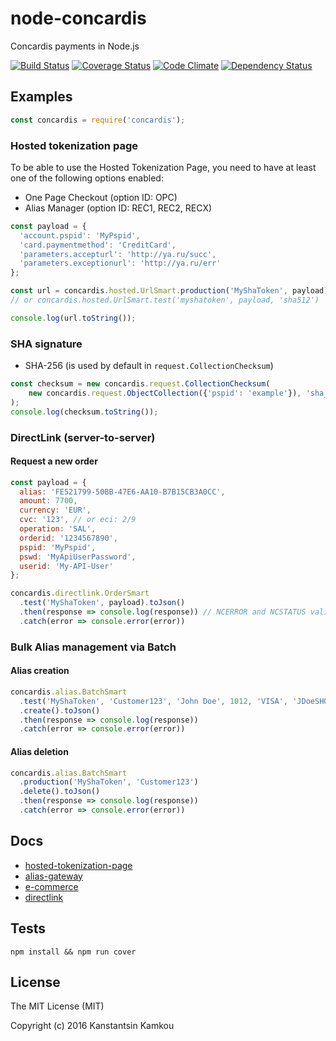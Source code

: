 node-concardis
==============

Concardis payments in Node.js

[![Build Status](https://travis-ci.org/kkamkou/node-concardis.svg?branch=master)](https://travis-ci.org/kkamkou/node-concardis)
[![Coverage Status](https://coveralls.io/repos/github/kkamkou/node-concardis/badge.svg?branch=master)](https://coveralls.io/github/kkamkou/node-concardis?branch=master)
[![Code Climate](https://codeclimate.com/github/kkamkou/node-concardis/badges/gpa.svg)](https://codeclimate.com/github/kkamkou/node-concardis)
[![Dependency Status](https://www.versioneye.com/user/projects/5799df0ba9f08d0050d2ccae/badge.svg?style=flat-square)](https://www.versioneye.com/user/projects/5799df0ba9f08d0050d2ccae)

## Examples
```js
const concardis = require('concardis');
````

### Hosted tokenization page

To be able to use the Hosted Tokenization Page, you need to have at least one of the following options enabled:
  - One Page Checkout (option ID: OPC)
  - Alias Manager (option ID: REC1, REC2, RECX)

```js
const payload = {
  'account.pspid': 'MyPspid',
  'card.paymentmethod': 'CreditCard',
  'parameters.accepturl': 'http://ya.ru/succ',
  'parameters.exceptionurl': 'http://ya.ru/err'
};

const url = concardis.hosted.UrlSmart.production('MyShaToken', payload);
// or concardis.hosted.UrlSmart.test('myshatoken', payload, 'sha512')

console.log(url.toString());
```

### SHA signature
  - SHA-256 (is used by default in `request.CollectionChecksum`)

```js
const checksum = new concardis.request.CollectionChecksum(
    new concardis.request.ObjectCollection({'pspid': 'example'}), 'sha_phrase'/*, 'sha512'*/
);
console.log(checksum.toString());
```

### DirectLink (server-to-server)

#### Request a new order

```js
const payload = {
  alias: 'FE521799-50BB-47E6-AA10-B7B15CB3A0CC',
  amount: 7700,
  currency: 'EUR',
  cvc: '123', // or eci: 2/9
  operation: 'SAL',
  orderid: '1234567890',
  pspid: 'MyPspid',
  pswd: 'MyApiUserPassword',
  userid: 'My-API-User'
};

concardis.directlink.OrderSmart
  .test('MyShaToken', payload).toJson()
  .then(response => console.log(response)) // NCERROR and NCSTATUS validation
  .catch(error => console.error(error))
```

### Bulk Alias management via Batch

#### Alias creation

```js
concardis.alias.BatchSmart
  .test('MyShaToken', 'Customer123', 'John Doe', 1012, 'VISA', 'JDoeSHOP')
  .create().toJson()
  .then(response => console.log(response))
  .catch(error => console.error(error))
```

#### Alias deletion

```js
concardis.alias.BatchSmart
  .production('MyShaToken', 'Customer123')
  .delete().toJson()
  .then(response => console.log(response))
  .catch(error => console.error(error))
```

## Docs
- [hosted-tokenization-page](https://support-payengine.v-psp.com/~/media/kdb/pdf/concardis/en/eee5a544-7860-4428-9956-150d1a64805f/hosted-tokenization-page.ashx)
- [alias-gateway](https://support-payengine.v-psp.com/~/media/kdb/pdf/concardis/en/b5e53b03-49ff-4152-8df0-c14a02c1fdba/alias-gateway.ashx)
- [e-commerce](https://support-payengine.v-psp.com/~/media/kdb/pdf/concardis/en/123ae0b9-2864-48d4-9b06-7ed2d70db029/e-commerce.ashx)
- [directlink](https://support-payengine.v-psp.com/~/media/kdb/pdf/concardis/en/5fb19037-3393-4cea-bace-1fd21718119f/directlink.ashx)

## Tests
```
npm install && npm run cover
```

## License
The MIT License (MIT)

Copyright (c) 2016 Kanstantsin Kamkou
